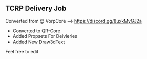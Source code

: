 ## TCRP Delivery Job


Converted from @ VorpCore --> https://discord.gg/8uxkMyGJ2a
* Converted to QR-Core
* Added Propsets For Delvieries
* Added New Draw3dText

Feel free to edit
